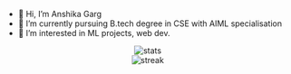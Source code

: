 - 👋 Hi, I’m Anshika Garg
- 🌱 I’m currently pursuing B.tech degree in CSE with AIML specialisation
-  👀 I’m interested in ML projects, web dev.


<p align="center">
  <img src="https://github-readme-stats.vercel.app/api?username=your-username&show_icons=true&theme=tokyonight" alt="stats" />
  <br>
  <img src="https://streak-stats.demolab.com?user=your-username&theme=tokyonight" alt="streak" />
</p>


<!--- 
- 💞️ I’m looking to collaborate on ...
- 📫 How to reach me ...
- 😄 Pronouns: ...
- ⚡ Fun fact: ...
--->


<!---
anshikagarg12/anshikagarg12 is a ✨ special ✨ repository because its `README.md` (this file) appears on your GitHub profile.
You can click the Preview link to take a look at your changes.
--->
